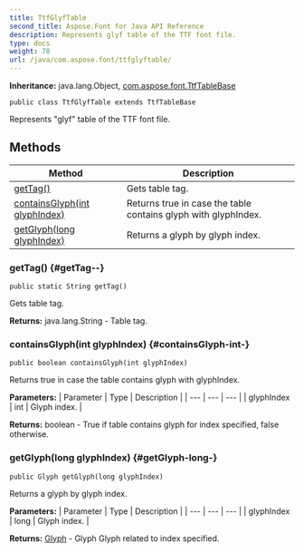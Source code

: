 ```yaml
---
title: TtfGlyfTable
second_title: Aspose.Font for Java API Reference
description: Represents glyf table of the TTF font file.
type: docs
weight: 78
url: /java/com.aspose.font/ttfglyftable/
---
```

**Inheritance:**
java.lang.Object, [com.aspose.font.TtfTableBase](../../com.aspose.font/ttftablebase)
```
public class TtfGlyfTable extends TtfTableBase
```

Represents "glyf" table of the TTF font file.
## Methods

| Method | Description |
| --- | --- |
| [getTag()](#getTag--) | Gets table tag. |
| [containsGlyph(int glyphIndex)](#containsGlyph-int-) | Returns true in case the table contains glyph with glyphIndex. |
| [getGlyph(long glyphIndex)](#getGlyph-long-) | Returns a glyph by glyph index. |
### getTag() {#getTag--}
```
public static String getTag()
```


Gets table tag.

**Returns:**
java.lang.String - Table tag.
### containsGlyph(int glyphIndex) {#containsGlyph-int-}
```
public boolean containsGlyph(int glyphIndex)
```


Returns true in case the table contains glyph with glyphIndex.

**Parameters:**
| Parameter | Type | Description |
| --- | --- | --- |
| glyphIndex | int | Glyph index. |

**Returns:**
boolean - True if table contains glyph for index specified, false otherwise.
### getGlyph(long glyphIndex) {#getGlyph-long-}
```
public Glyph getGlyph(long glyphIndex)
```


Returns a glyph by glyph index.

**Parameters:**
| Parameter | Type | Description |
| --- | --- | --- |
| glyphIndex | long | Glyph index. |

**Returns:**
[Glyph](../../com.aspose.font/glyph) - Glyph Glyph related to index specified.
